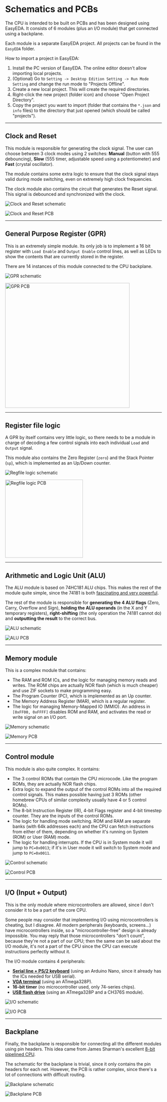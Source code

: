 # Schematics and PCBs

The CPU is intended to be built on PCBs and has been designed using EasyEDA. It consists of 6 modules (plus an I/O module) that get connected using a backplane.

Each module is a separate EasyEDA project. All projects can be found in the `EasyEDA` folder.

How to import a project in EasyEDA:
1. Install the PC version of EasyEDA. The online editor doesn't allow importing local projects.
2. (Optional) Go to `Setting -> Desktop Edition Setting -> Run Mode Setting` and change the run mode to "Projects Offline".
3. Create a new local project. This will create the required directories.
4. Right-click the new project (folder icon) and choose "Open Project Directory".
5. Copy the project you want to import (folder that contains the `*.json` and `info` files) to the directory that just opened (which should be called "projects").

***

## Clock and Reset
This module is responsible for generating the clock signal.
The user can choose between 3 clock modes using 2 switches: **Manual** (button with 555 debouncing), **Slow** (555 timer, adjustable speed using a potentiometer) and **Fast** (crystal oscillator).

The module contains some extra logic to ensure that the clock signal stays valid during mode switching, even on extremely high clock frequencies.

The clock module also contains the circuit that generates the Reset signal. This signal is debounced and synchronized with the clock.

![Clock and Reset schematic](./img/schematic/CLK%2BReset.svg)

![Clock and Reset PCB](./img/pcb/CLK%2BReset.png)

***

## General Purpose Register (GPR)
This is an extremely simple module. Its only job is to implement a 16 bit register with `Load Enable` and `Output Enable` control lines, as well as LEDs to show the contents that are currently stored in the register.

There are 14 instances of this module connected to the CPU backplane.

![GPR schematic](./img/schematic/GPR.svg)

<img src="./img/pcb/GPR.png" alt="GPR PCB" width="400"/>

***

## Register file logic
A GPR by itself contains very little logic, so there needs to be a module in charge of decoding a few control signals into each individual `Load` and `Output` signal.

This module also contains the Zero Register (`zero`) and the Stack Pointer (`sp`), which is implemented as an Up/Down counter.

![Regfile logic schematic](./img/schematic/RegfileLogic.svg)

<img src="./img/pcb/RegfileLogic.png" alt="Regfile logic PCB" width="250"/>

***

## Arithmetic and Logic Unit (ALU)
The ALU module is based on 74HC181 ALU chips. This makes the rest of the module quite simple, since the 74181 is both [fascinating and very powerful](http://www.righto.com/2017/03/inside-vintage-74181-alu-chip-how-it.html).

The rest of the module is responsible for **generating the 4 ALU flags** (Zero, Carry, Overflow and Sign), **holding the ALU operands** (in the X and Y temporary registers), **right-shifting** (the only operation the 74181 cannot do) and **outputting the result** to the correct bus.

![ALU schematic](./img/schematic/ALU.svg)

![ALU PCB](./img/pcb/ALU.png)

***

## Memory module

This is a complex module that contains: 
- The RAM and ROM ICs, and the logic for managing memory reads and writes. The ROM chips are actually NOR flash (which is much cheaper) and use ZIF sockets to make programming easy.
- The Program Counter (PC), which is implemented as an Up counter.
- The Memory Address Register (MAR), which is a regular register.
- The logic for managing Memory-Mapped IO (MMIO). An address in `[0xFF00, 0xFFFF]` disables ROM and RAM, and activates the read or write signal on an I/O port.

![Memory schematic](./img/schematic/Memory.svg)

![Memory PCB](./img/pcb/Memory.png)

***

## Control module

This module is also quite complex. It contains: 
- The 3 control ROMs that contain the CPU microcode. Like the program ROMs, they are actually NOR flash chips.
- Extra logic to expand the output of the control ROMs into all the required control signals. This makes possible having just 3 ROMs (other homebrew CPUs of similar complexity usually have 4 or 5 control ROMs).
- The 8-bit Instruction Register (IR), 4-bit Flags register and 4-bit timestep counter. They are the inputs of the control ROMs.
- The logic for handling mode switching. ROM and RAM are separate banks (with 64k addresses each) and the CPU can fetch instructions from either of them, depending on whether it's running on System (ROM) or User (RAM) mode.
- The logic for handling interrupts. If the CPU is in System mode it will jump to `PC=0x0013`; if it's in User mode it will switch to System mode and jump to `PC=0x0011`.


![Control schematic](./img/schematic/Control.svg)

![Control PCB](./img/pcb/Control.png)

***

## I/O (Input + Output)

This is the only module where microcontrollers are allowed, since I don't consider it to be a part of the core CPU.

Some people may consider that implementing I/O using microcontrollers is cheating, but I disagree. All modern peripherals (keyboards, screens...) have microcontrollers inside, so a "microcontroller-free" design is already impossible.
You may reply that those microcontrollers "don't count", because they're not a part of our CPU; then the same can be said about the I/O module, it's not a part of the CPU since the CPU can execute instructions perfectly without it.

The I/O module contains 4 peripherals:
- [**Serial line + PS/2 keyboard**](https://github.com/p-rivero/CESC16/tree/main/Peripherals/Keyboard_Serial) (using an Arduino Nano, since it already has the ICs needed for USB serial).
- [**VGA terminal**](https://github.com/p-rivero/ArduinoVGA) (using an ATmega328P).
- **16-bit timer** (no microcontroller used, only 74-series chips).
- [**USB flash drive**](https://github.com/p-rivero/CESC16/tree/main/Peripherals/USB_Disk) (using an ATmega328P and a CH376S module).


![I/O schematic](./img/schematic/IO.svg)

![I/O PCB](./img/pcb/IO.png)

***

## Backplane
Finally, the backplane is responsible for connecting all the different modules using pin headers. This idea came from James Sharman's excellent [8-bit pipelined CPU](https://www.youtube.com/playlist?list=PLFhc0MFC8MiCDOh3cGFji3qQfXziB9yOw).

The schematic for the backplane is trivial, since it only contains the pin headers for each net. However, the PCB is rather complex, since there's a lot of connections with difficult routing.

![Backplane schematic](./img/schematic/Backplane.svg)

![Backplane PCB](./img/pcb/Backplane.png)
